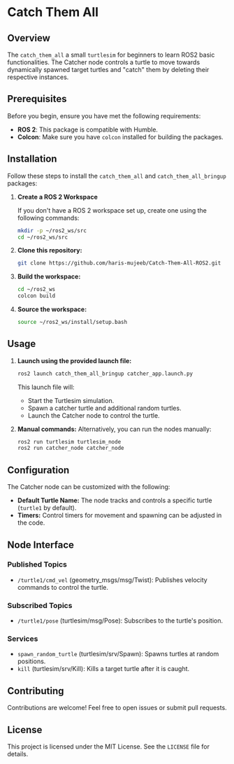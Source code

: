 # Catch Them All

## Overview

The `catch_them_all` a small `turtlesim` for beginners to learn ROS2 basic functionalities. The Catcher node controls a turtle to move towards dynamically spawned target turtles and "catch" them by deleting their respective instances.


## Prerequisites

Before you begin, ensure you have met the following requirements:

- **ROS 2**: This package is compatible with Humble.
- **Colcon**: Make sure you have `colcon` installed for building the packages.

## Installation

Follow these steps to install the `catch_them_all` and `catch_them_all_bringup` packages:

1. **Create a ROS 2 Workspace**

   If you don't have a ROS 2 workspace set up, create one using the following commands:

   ```bash
   mkdir -p ~/ros2_ws/src
   cd ~/ros2_ws/src
   ```

2. **Clone this repository:**
   ```bash
   git clone https://github.com/haris-mujeeb/Catch-Them-All-ROS2.git
   ```

3. **Build the workspace:**
   ```bash
   cd ~/ros2_ws
   colcon build
   ```

4. **Source the workspace:**
   ```bash
   source ~/ros2_ws/install/setup.bash
   ```

## Usage

1. **Launch using the provided launch file:**
   ```bash
   ros2 launch catch_them_all_bringup catcher_app.launch.py
   ```

   This launch file will:
   - Start the Turtlesim simulation.
   - Spawn a catcher turtle and additional random turtles.
   - Launch the Catcher node to control the turtle.

2. **Manual commands:**
   Alternatively, you can run the nodes manually:
   ```bash
   ros2 run turtlesim turtlesim_node
   ros2 run catcher_node catcher_node
   ```

## Configuration

The Catcher node can be customized with the following:
- **Default Turtle Name:** The node tracks and controls a specific turtle (`turtle1` by default).
- **Timers:** Control timers for movement and spawning can be adjusted in the code.

## Node Interface

### Published Topics
- `/turtle1/cmd_vel` (geometry_msgs/msg/Twist): Publishes velocity commands to control the turtle.

### Subscribed Topics
- `/turtle1/pose` (turtlesim/msg/Pose): Subscribes to the turtle's position.

### Services
- `spawn_random_turtle` (turtlesim/srv/Spawn): Spawns turtles at random positions.
- `kill` (turtlesim/srv/Kill): Kills a target turtle after it is caught.

## Contributing

Contributions are welcome! Feel free to open issues or submit pull requests.

## License

This project is licensed under the MIT License. See the `LICENSE` file for details.

